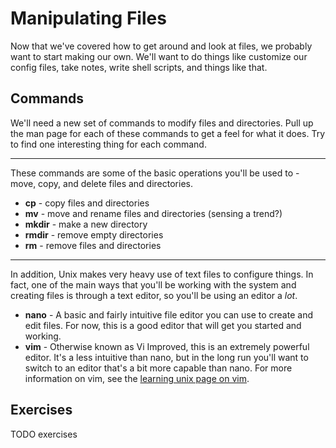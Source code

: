 Manipulating Files
==================

Now that we've covered how to get around and look at files, we probably want to
start making our own. We'll want to do things like customize our config files,
take notes, write shell scripts, and things like that.

Commands
--------

We'll need a new set of commands to modify files and directories. Pull up the
man page for each of these commands to get a feel for what it does. Try to find
one interesting thing for each command.

- - -

These commands are some of the basic operations you'll be used to - move, copy,
and delete files and directories.

  * **cp** - copy files and directories
  * **mv** - move and rename files and directories (sensing a trend?)
  * **mkdir** - make a new directory
  * **rmdir** - remove empty directories
  * **rm** - remove files and directories

- - -

In addition, Unix makes very heavy use of text files to configure things. In
fact, one of the main ways that you'll be working with the system and creating
files is through a text editor, so you'll be using an editor a *lot*.

  * **nano** - A basic and fairly intuitive file editor you can use to create
    and edit files. For now, this is a good editor that will get you started and
    working.
  * **vim** - Otherwise known as Vi Improved, this is an extremely powerful
    editor. It's a less intuitive than nano, but in the long run you'll want to
    switch to an editor that's a bit more capable than nano.  For more
    information on vim, see the [learning unix page on vim](tools/vim/).

Exercises
---------

TODO exercises
